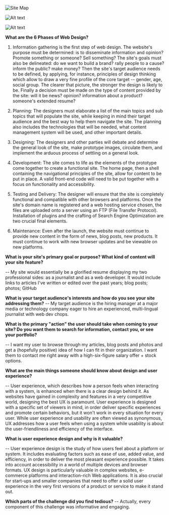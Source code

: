 

![Site Map](/imgs/site-map.png )


![Alt text](/path/to/img.jpg)

![Alt text](/path/to/img.jpg "Optional title")



**What are the 6 Phases of Web Design?**

1. Information gathering is the first step of web design.
The website's purpose must be determined: is to disseminate information and opinion? Promote something or someone? Sell something? The site's goals must also be delineated: do we want to build a brand? rally people to a cause? inform the public? make money?
Then the site's target audience needs to be defined, by applying, for instance, principles of design thinking which allow to draw a very fine profile of the core target -- gender, age, social group. The clearer that picture, the stronger the design is likely to be.
Finally a decision must be made on the type of content provided by the site: will it be news? opinion? information about a product? someone's extended resume?

2. Planning:
The designers must elaborate a list of the main topics and sub topics that will populate the site, while keeping in mind their target audience and the best way to help them navigate the site. The planning also includes the technologies that will be needed, what content management system will be used, and other important details.

3. Designing:
The designers and other parties will debate and determine the general look of the site, make prototype images, circulate them, and implement the arduous process of settling on a general look.

4. Development:
The site comes to life as the elements of the prototype come together to create a functional site. The home page, then a shell containing the navigational principles of the site, allow for content to be put in place. A valid front-end code will need to be put together with a focus on  functionality and accessibility.

5. Testing and Delivery:
The designer will ensure that the site is completely functional and compatible with other browsers and platforms. Once the site's domain name is registered and a web hosting service chosen, the files are uploaded onto a server using an FTP (File Transfer Protocol). Installation of plugins and the crafting of Search Engine Optimization are two crucial final elements.

6. Maintenance:
Even after the launch, the website must continue to provide new content in the form of news, blog posts, new products. It must continue to work with new browser updates and be viewable on new platforms.


**What is your site's primary goal or purpose? What kind of content will your site feature?**

-- My site would essentially be a glorified resume displaying my two professional sides: as a journalist and as a web developer. It would include links to articles I've written or edited over the past years; blog posts; photos; GitHub

**What is your target audience's interests and how do you see your site addressing them?**
-- My target audience is the hiring manager at a major media or technology company eager to hire an experienced, multi-lingual journalist with web dev chops.

**What is the primary "action" the user should take when coming to your site? Do you want them to search for information, contact you, or see your portfolio?**

-- I want my user to browse through my articles, blog posts and photos and get a (hopefully positive) idea of how I can fit in their organization. I want them to contact me right away with a high-six-figure salary offer + stock options.


**What are the main things someone should know about design and user experience?**

--  User experience, which describes how a person feels when interacting with a system, is enhanced when there is a clear design behind it.  As websites have gained in complexity and features in a very competitive world, designing the best UX is paramount.
User experience is designed with a specific set of viewers in mind, in order deliver specific experiences and promote certain behaviors, but it won't work in every situation for every user.
While user experience and usability are often viewed as synonymous, UX addresses how a user feels when using a system while usability is about the user-friendliness and efficiency of the interface.


**What is user experience design and why is it valuable?**

-- User experience design is the study of how users feel about a platform or system. It includes evaluating factors such as ease of use, added value, and efficiency, in order to deliver the most pleasant experience possible.  It takes into account accessibility in a world of multiple devices and browser formats.  UX design is particularly valuable in complex websites, e-commerce platforms and interaction-rich Web applications. It is also crucial for start-ups and smaller companies that need to offer a solid user experience in the very first versions of a product or service to make it stand out.


**Which parts of the challenge did you find tedious?**
-- Actually, every component of this challenge was informative and engaging.
